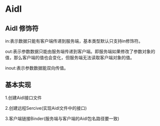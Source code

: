 # Aidl

## Aidl 修饰符
  in:表示数据只能有客户端传递到服务端，基本类型默认只支持in修饰符。
  
  out:表示参数数据只能由服务端传递到客户端。即服务端如果修改了参数对象的值，那么客户端的值也会变化，但服务端无法读取客户端对象的值。
  
  inout:表示参数数据能双向传值。
  
## 基本实现
  1.创建Aidl接口文件
  
  2.创建远程Sercive(实现Aidl文件中的接口)
  
  3.客户端链接Binder(服务端与客户端的Aidl包名路径要一致)
  
